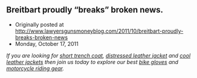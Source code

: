 ## Breitbart proudly “breaks” broken news.

 * Originally posted at http://www.lawyersgunsmoneyblog.com/2011/10/breitbart-proudly-breaks-broken-news
 * Monday, October 17, 2011

_If you are looking for [short trench coat](http://www.nowleather.com/trench-coats/short-trench-coat.html), [distressed leather jacket](http://www.myleathermarket.com/leather-jackets/distressed-leather-jacket.html) and [cool leather jackets](http://www.buyjacketsnow.com/leather-jackets/cool-leather-jackets.html) then join us today to explore our best [bike gloves](http://www.mymotorcycleoutlet.net/motorcycle-gloves/bike-gloves.html) and [motorcycle riding gear](http://www.mymotorcycleoutlet.us/)._